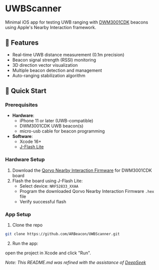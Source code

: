 # UWBScanner

Minimal iOS app for testing UWB ranging with [DWM3001CDK](https://www.qorvo.com/products/p/DWM3001CDK) beacons using Apple's Nearby Interaction framework.

## 📱 Features
- Real-time UWB distance measurement (0.1m precision)
- Beacon signal strength (RSSI) monitoring
- 3D direction vector visualization
- Multiple beacon detection and management
- Auto-ranging stabilization algorithm

## 🚀 Quick Start

### Prerequisites
- **Hardware**:
  - iPhone 11 or later (UWB-compatible)
  - DWM3001CDK UWB beacon(s)
  - micro-usb cable for beacon programming
- **Software**:
  - Xcode 16+
  - [J-Flash Lite](https://www.segger.com/products/debug-probes/j-link/technology/flash-download/)

### Hardware Setup
1. Download the [Qorvo Nearby Interaction Firmware](https://www.qorvo.com/products/p/DWM3001CDK#evaluation-tools) for DWM3001CDK board
2. Flash the board using J-Flash Lite:
   - Select device: `NRF52833_XXAA`
   - Program the downloaded Qorvo Nearby Interaction Firmware `.hex` file
   - Verify successful flash

### App Setup
1. Clone the repo
```bash
git clone https://github.com/ARBeacon/UWBScanner.git
```
2. Run the app:

open the project in Xcode and click "Run".

_Note: This README.md was refined with the assistance of [DeepSeek](https://www.deepseek.com)_
